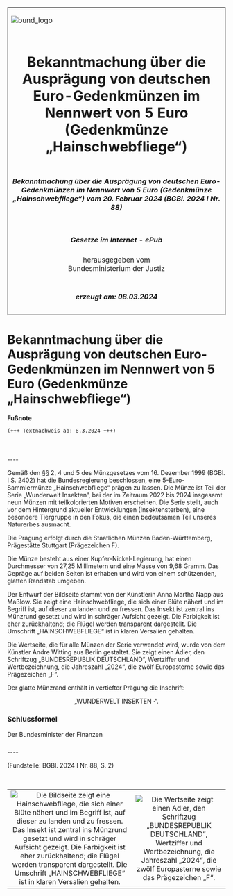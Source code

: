 <span id="DECKBLATT.html"></span>

<table border="0" frame="border" width="100%">

<tr valign="top">

<td align="left">

![bund\_logo](BfJ_2021_Web_de_de.gif)

</td>

<td align="right">

 

</td>

</tr>

<tr align="center" valign="middle">

<td colspan="2">

# Bekanntmachung über die Ausprägung von deutschen Euro-Gedenkmünzen im Nennwert von 5 Euro (Gedenkmünze „Hainschwebfliege“)

</td>

</tr>

<tr align="center" valign="middle">

<td colspan="2">

##### Bekanntmachung über die Ausprägung von deutschen Euro-Gedenkmünzen im Nennwert von 5 Euro (Gedenkmünze „Hainschwebfliege“) vom 20. Februar 2024 (BGBl. 2024 I Nr. 88)

</td>

</tr>

<tr align="center" valign="middle">

<td colspan="2">

  
  

##### Gesetze im Internet - ePub  
  
herausgegeben vom  
Bundesministerium der Justiz

</td>

</tr>

<tr align="center" valign="bottom">

<td colspan="2">

  
  

##### erzeugt am: 08.03.2024

</td>

</tr>

</table>

<span id="BJNR0580A0024.html"></span>

# Bekanntmachung über die Ausprägung von deutschen Euro-Gedenkmünzen im Nennwert von 5 Euro (Gedenkmünze „Hainschwebfliege“)

<div>

  
**Fußnote**

<div class="jnhtml">

<div>

<div class="jurAbsatz">

  

``` 
(+++ Textnachweis ab: 8.3.2024 +++)

 
```

</div>

</div>

</div>

</div>

<span id="BJNR0580A0024BJNE000100000.html"></span>

###   
\----

<div>

<div class="jnhtml">

<div>

<div class="jurAbsatz">

Gemäß den §§ 2, 4 und 5 des Münzgesetzes vom 16. Dezember 1999 (BGBl. I
S. 2402) hat die Bundesregierung beschlossen, eine 5-Euro-Sammlermünze
„Hainschwebfliege“ prägen zu lassen. Die Münze ist Teil der Serie
„Wunderwelt Insekten“, bei der im Zeitraum 2022 bis 2024 insgesamt
neun Münzen mit teilkolorierten Motiven erscheinen. Die Serie stellt,
auch vor dem Hintergrund aktueller Entwicklungen (Insektensterben), eine
besondere Tiergruppe in den Fokus, die einen bedeutsamen Teil unseres
Naturerbes ausmacht.

</div>

<div class="jurAbsatz">

Die Prägung erfolgt durch die Staatlichen Münzen Baden-Württemberg,
Prägestätte Stuttgart (Prägezeichen F).

</div>

<div class="jurAbsatz">

Die Münze besteht aus einer Kupfer-Nickel-Legierung, hat einen
Durchmesser von 27,25 Millimetern und eine Masse von 9,68 Gramm. Das
Gepräge auf beiden Seiten ist erhaben und wird von einem schützenden,
glatten Randstab umgeben.

</div>

<div class="jurAbsatz">

Der Entwurf der Bildseite stammt von der Künstlerin Anna Martha Napp aus
Maßlow. Sie zeigt eine Hainschwebfliege, die sich einer Blüte nähert und
im Begriff ist, auf dieser zu landen und zu fressen. Das Insekt ist
zentral ins Münzrund gesetzt und wird in schräger Aufsicht gezeigt. Die
Farbigkeit ist eher zurückhaltend; die Flügel werden transparent
dargestellt. Die Umschrift „HAINSCHWEBFLIEGE“ ist in klaren Versalien
gehalten.

</div>

<div class="jurAbsatz">

Die Wertseite, die für alle Münzen der Serie verwendet wird, wurde von
dem Künstler Andre Witting aus Berlin gestaltet. Sie zeigt einen Adler,
den Schriftzug „BUNDESREPUBLIK DEUTSCHLAND“, Wertziffer und
Wertbezeichnung, die Jahreszahl „2024“, die zwölf Europasterne sowie das
Prägezeichen „F“.

</div>

<div class="jurAbsatz">

Der glatte Münzrand enthält in vertiefter Prägung die Inschrift:

</div>

<div class="jurAbsatz" style="text-align:center;">

„WUNDERWELT INSEKTEN <span class="Formel">·</span>“.

</div>

</div>

</div>

</div>

<span id="BJNR0580A0024BJNE000200000.html"></span>

### Schlussformel  

<div>

<div class="jnhtml">

<div>

<div class="jurAbsatz">

<span class="SP">Der Bundesminister der Finanzen</span>

</div>

</div>

</div>

</div>

<span id="BJNR0580A0024BJNE000300000.html"></span>

###   
\----

<div>

<div class="jnhtml">

<div>

<div class="jurAbsatz">

<div class="kommentar_Fundstelle">

(Fundstelle: BGBl. 2024 I Nr. 88, S. 2)

</div>

</div>

<div class="jurAbsatz">

 

</div>

|                                                                                                                                                                                                                                                                                                                                                                                                         |                                                                                                                                                                                                                         |
| :-----------------------------------------------------------------------------------------------------------------------------------------------------------------------------------------------------------------------------------------------------------------------------------------------------------------------------------------------------------------------------------------------------: | :---------------------------------------------------------------------------------------------------------------------------------------------------------------------------------------------------------------------: |
| ![Die Bildseite zeigt eine Hainschwebfliege, die sich einer Blüte nähert und im Begriff ist, auf dieser zu landen und zu fressen. Das Insekt ist zentral ins Münzrund gesetzt und wird in schräger Aufsicht gezeigt. Die Farbigkeit ist eher zurückhaltend; die Flügel werden transparent dargestellt. Die Umschrift „HAINSCHWEBFLIEGE“ ist in klaren Versalien gehalten.](bgbl1_2024_j00880_0010.jpeg) | ![Die Wertseite zeigt einen Adler, den Schriftzug „BUNDESREPUBLIK DEUTSCHLAND“, Wertziffer und Wertbezeichnung, die Jahreszahl „2024“, die zwölf Europasterne sowie das Prägezeichen „F“.](bgbl1_2024_j00880_0020.jpeg) |

</div>

</div>

</div>
